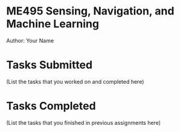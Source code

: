 # ME495 Sensing, Navigation, and Machine Learning
Author: Your Name
# Tasks Submitted
(List the tasks that you worked on and completed here)
# Tasks Completed
(List the tasks that you finished in previous assignments here)
